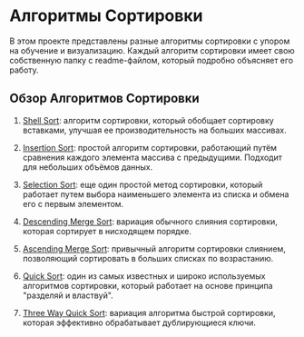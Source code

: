 # Алгоритмы Сортировки

В этом проекте представлены разные алгоритмы сортировки с упором на обучение и визуализацию. Каждый алгоритм сортировки имеет свою собственную папку с readme-файлом, который подробно объясняет его работу.

## Обзор Алгоритмов Сортировки

1. [Shell Sort](shell-sort/README.md): алгоритм сортировки, который обобщает сортировку вставками, улучшая ее производительность на больших массивах.

2. [Insertion Sort](insert-sort/README.md): простой алгоритм сортировки, работающий путём сравнения каждого элемента массива с предыдущими. Подходит для небольших объёмов данных.

3. [Selection Sort](select-sort/README.md): еще один простой метод сортировки, который работает путем выбора наименьшего элемента из списка и обмена его с первым элементом.

4. [Descending Merge Sort](descending-merge-sort/README.md): вариация обычного слияния сортировки, которая сортирует в нисходящем порядке.

5. [Ascending Merge Sort](ascending-merge-sort/README.md): привычный алгоритм сортировки слиянием, позволяющий сортировать в больших списках по возрастанию.

6. [Quick Sort](quick-sort/README.md): один из самых известных и широко используемых алгоритмов сортировки, который работает на основе принципа "разделяй и властвуй".

7. [Three Way Quick Sort](quick-three-way/README.md): вариация алгоритма быстрой сортировки, которая эффективно обрабатывает дублирующиеся ключи.